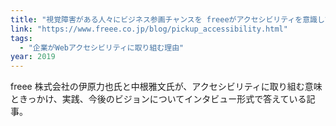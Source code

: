 ```yaml
---
title: "視覚障害がある人々にビジネス参画チャンスを freeeがアクセシビリティを意識して得た気づきとは"
link: "https://www.freee.co.jp/blog/pickup_accessibility.html"
tags:
  - "企業がWebアクセシビリティに取り組む理由"
year: 2019
---
```


freee 株式会社の伊原力也氏と中根雅文氏が、アクセシビリティに取り組む意味ときっかけ、実践、今後のビジョンについてインタビュー形式で答えている記事。
